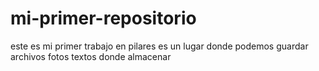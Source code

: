 # mi-primer-repositorio
este es mi primer trabajo en pilares
es un lugar donde podemos guardar archivos fotos textos donde almacenar

